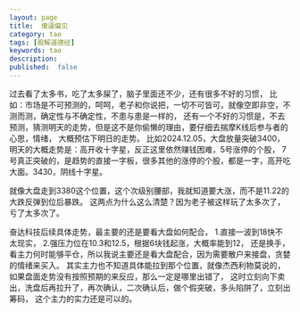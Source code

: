 ```yaml
---
layout: page
title:  傻逼偏见
category: tao
tags: [股解道德经]
keywords: tao
description:
published:  false
---
```


过去看了太多书，吃了太多屎了，脑子里面还不少，还有很多不好的习惯，
比如：市场是不可预测的，呵呵，老子和你说把，一切不可皆可，就像空即非空，不测而测，确定性与不确定性，不患与患是一样的，
还有一个不好的习惯是，不去预测，猜测明天的走势，但是这不是你偷懒的理由，要仔细去揣摩K线后参与者的心思，情绪， 大概预估下明日的走势。
比如2024.12.05，大盘放量突破3400，明天的大概走势是：高开收十字星，反正这里依然赚钱困难，5号涨停的个股，
7号真正突破的，是趋势的直接一字板，很多其他的涨停的个股，都是一字，高开吃大面。3430，阴线十字星。

就像大盘走到3380这个位置，这个次级别腰部，我就知道要大涨，而不是11.22的大跌反弹到位后暴跌。
这两点为什么这么清楚？因为老子被这样玩了太多次了，亏了太多次了。

奋达科技后续具体走势，最主要的还是要看大盘如何配合，
1.直接一波到18快不太现实，
2.强压力位在10.3和12.5，根据6块钱起涨，大概率能到12，
还是换手，看主力何时能够平仓，所以我说主要还是看大盘配合，因为需要散户来接盘，贪婪的情绪来买入。
其实主力也不知道具体能拉到那个位置，就像杰西利物莫说的，如果盘面走势没有按照预期的来反应，那么一定是哪里出错了，
这时立刻向下卖出，洗盘后再拉升了，再次确认，二次确认后，做个假突破，多头陷阱了，立刻出筹码，
这个主力的实力还是可以的。




